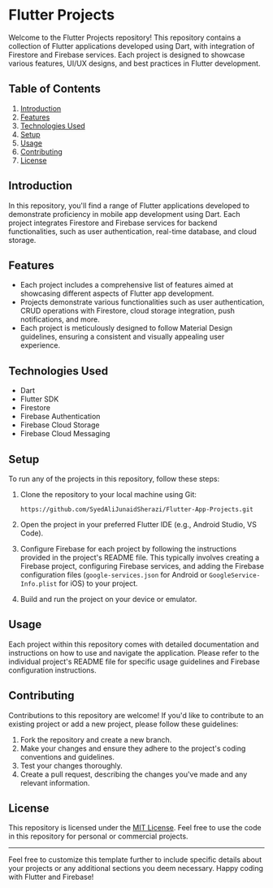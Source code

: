 
# Flutter Projects

Welcome to the Flutter Projects repository! This repository contains a collection of Flutter applications developed using Dart, with integration of Firestore and Firebase services. Each project is designed to showcase various features, UI/UX designs, and best practices in Flutter development.

## Table of Contents

1. [Introduction](#introduction)
2. [Features](#features)
3. [Technologies Used](#technologies-used)
4. [Setup](#setup)
5. [Usage](#usage)
6. [Contributing](#contributing)
7. [License](#license)

## Introduction

In this repository, you'll find a range of Flutter applications developed to demonstrate proficiency in mobile app development using Dart. Each project integrates Firestore and Firebase services for backend functionalities, such as user authentication, real-time database, and cloud storage.

## Features

- Each project includes a comprehensive list of features aimed at showcasing different aspects of Flutter app development.
- Projects demonstrate various functionalities such as user authentication, CRUD operations with Firestore, cloud storage integration, push notifications, and more.
- Each project is meticulously designed to follow Material Design guidelines, ensuring a consistent and visually appealing user experience.

## Technologies Used

- Dart
- Flutter SDK
- Firestore
- Firebase Authentication
- Firebase Cloud Storage
- Firebase Cloud Messaging

## Setup

To run any of the projects in this repository, follow these steps:

1. Clone the repository to your local machine using Git:
   ```
   https://github.com/SyedAliJunaidSherazi/Flutter-App-Projects.git
   ```

2. Open the project in your preferred Flutter IDE (e.g., Android Studio, VS Code).

3. Configure Firebase for each project by following the instructions provided in the project's README file. This typically involves creating a Firebase project, configuring Firebase services, and adding the Firebase configuration files (`google-services.json` for Android or `GoogleService-Info.plist` for iOS) to your project.

4. Build and run the project on your device or emulator.

## Usage

Each project within this repository comes with detailed documentation and instructions on how to use and navigate the application. Please refer to the individual project's README file for specific usage guidelines and Firebase configuration instructions.

## Contributing

Contributions to this repository are welcome! If you'd like to contribute to an existing project or add a new project, please follow these guidelines:

1. Fork the repository and create a new branch.
2. Make your changes and ensure they adhere to the project's coding conventions and guidelines.
3. Test your changes thoroughly.
4. Create a pull request, describing the changes you've made and any relevant information.

## License

This repository is licensed under the [MIT License](LICENSE). Feel free to use the code in this repository for personal or commercial projects.

---

Feel free to customize this template further to include specific details about your projects or any additional sections you deem necessary. Happy coding with Flutter and Firebase!

